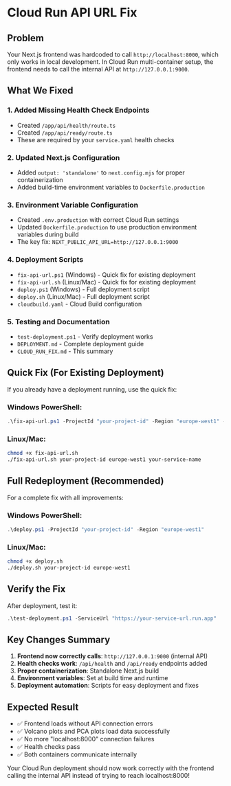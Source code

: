 # Cloud Run API URL Fix

## Problem
Your Next.js frontend was hardcoded to call `http://localhost:8000`, which only works in local development. In Cloud Run multi-container setup, the frontend needs to call the internal API at `http://127.0.0.1:9000`.

## What We Fixed

### 1. Added Missing Health Check Endpoints
- Created `/app/api/health/route.ts`
- Created `/app/api/ready/route.ts`
- These are required by your `service.yaml` health checks

### 2. Updated Next.js Configuration
- Added `output: 'standalone'` to `next.config.mjs` for proper containerization
- Added build-time environment variables to `Dockerfile.production`

### 3. Environment Variable Configuration
- Created `.env.production` with correct Cloud Run settings
- Updated `Dockerfile.production` to use production environment variables during build
- The key fix: `NEXT_PUBLIC_API_URL=http://127.0.0.1:9000`

### 4. Deployment Scripts
- `fix-api-url.ps1` (Windows) - Quick fix for existing deployment
- `fix-api-url.sh` (Linux/Mac) - Quick fix for existing deployment  
- `deploy.ps1` (Windows) - Full deployment script
- `deploy.sh` (Linux/Mac) - Full deployment script
- `cloudbuild.yaml` - Cloud Build configuration

### 5. Testing and Documentation
- `test-deployment.ps1` - Verify deployment works
- `DEPLOYMENT.md` - Complete deployment guide
- `CLOUD_RUN_FIX.md` - This summary

## Quick Fix (For Existing Deployment)

If you already have a deployment running, use the quick fix:

### Windows PowerShell:
```powershell
.\fix-api-url.ps1 -ProjectId "your-project-id" -Region "europe-west1" -ServiceName "your-service-name"
```

### Linux/Mac:
```bash
chmod +x fix-api-url.sh
./fix-api-url.sh your-project-id europe-west1 your-service-name
```

## Full Redeployment (Recommended)

For a complete fix with all improvements:

### Windows PowerShell:
```powershell
.\deploy.ps1 -ProjectId "your-project-id" -Region "europe-west1"
```

### Linux/Mac:
```bash
chmod +x deploy.sh
./deploy.sh your-project-id europe-west1
```

## Verify the Fix

After deployment, test it:

```powershell
.\test-deployment.ps1 -ServiceUrl "https://your-service-url.run.app"
```

## Key Changes Summary

1. **Frontend now correctly calls**: `http://127.0.0.1:9000` (internal API)
2. **Health checks work**: `/api/health` and `/api/ready` endpoints added
3. **Proper containerization**: Standalone Next.js build
4. **Environment variables**: Set at build time and runtime
5. **Deployment automation**: Scripts for easy deployment and fixes

## Expected Result

- ✅ Frontend loads without API connection errors
- ✅ Volcano plots and PCA plots load data successfully  
- ✅ No more "localhost:8000" connection failures
- ✅ Health checks pass
- ✅ Both containers communicate internally

Your Cloud Run deployment should now work correctly with the frontend calling the internal API instead of trying to reach localhost:8000!